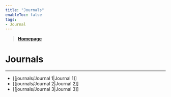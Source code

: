 ```yaml
---
title: "Journals"
enableToc: false
tags:
- Journal
---
```


> [**Homepage**](https://projectpalsy.com)
# Journals
---
-	[[journals/Journal 1|Journal 1]]
-	[[journals/Journal 2|Journal 2]]
-	[[journals/Journal 3|Journal 3]]
